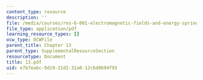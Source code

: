 ```yaml
---
content_type: resource
description: ''
file: /media/courses/res-6-001-electromagnetic-fields-and-energy-spring-2008/e7b7eabc9d1921d231a012c6d0b94f93_13.pdf
file_type: application/pdf
learning_resource_types: []
ocw_type: OCWFile
parent_title: Chapter 13
parent_type: SupplementalResourceSection
resourcetype: Document
title: 13.pdf
uid: e7b7eabc-9d19-21d2-31a0-12c6d0b94f93
---
```

